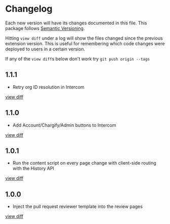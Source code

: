 # Changelog

Each new version will have its changes documented in this file. This package follows [Semantic Versioning](https://semver.org/).

Hitting `view diff` under a log will show the files changed since the previous extension version. This is useful for remembering which code changes were deployed to users in a certain version.

If any of the `view diff`s below don't work try `git push origin --tags`

## 1.1.1

- Retry org ID resolution in Intercom 

[view diff](https://github.com/tailwind/dev-workflow-helper/compare/v1.1.0...v1.1.1)

## 1.1.0

- Add Account/Chargify/Admin buttons to Intercom 

[view diff](https://github.com/tailwind/dev-workflow-helper/compare/v1.0.1...v1.1.0)

## 1.0.1

- Run the content script on every page change with client-side routing with the History API

[view diff](https://github.com/tailwind/dev-workflow-helper/compare/v1.0.0...v1.0.1)

## 1.0.0

- Inject the pull request reviewer template into the review pages

[view diff](https://github.com/tailwind/dev-workflow-helper/commit/c6fb6be77471c492f830ac159169b08794ad780a)
